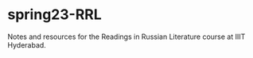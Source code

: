 # spring23-RRL
Notes and resources for the Readings in Russian Literature course at IIIT Hyderabad.
